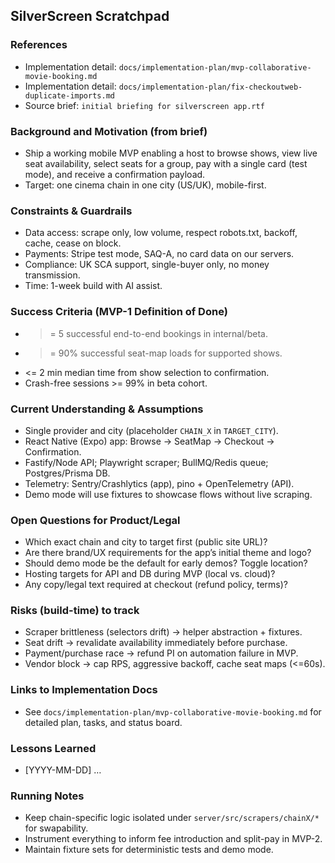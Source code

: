 ## SilverScreen Scratchpad

### References
- Implementation detail: `docs/implementation-plan/mvp-collaborative-movie-booking.md`
- Implementation detail: `docs/implementation-plan/fix-checkoutweb-duplicate-imports.md`
- Source brief: `initial briefing for silverscreen app.rtf`

### Background and Motivation (from brief)
- Ship a working mobile MVP enabling a host to browse shows, view live seat availability, select seats for a group, pay with a single card (test mode), and receive a confirmation payload.
- Target: one cinema chain in one city (US/UK), mobile-first.

### Constraints & Guardrails
- Data access: scrape only, low volume, respect robots.txt, backoff, cache, cease on block.
- Payments: Stripe test mode, SAQ-A, no card data on our servers.
- Compliance: UK SCA support, single-buyer only, no money transmission.
- Time: 1-week build with AI assist.

### Success Criteria (MVP-1 Definition of Done)
- >= 5 successful end-to-end bookings in internal/beta.
- >= 90% successful seat-map loads for supported shows.
- <= 2 min median time from show selection to confirmation.
- Crash-free sessions >= 99% in beta cohort.

### Current Understanding & Assumptions
- Single provider and city (placeholder `CHAIN_X` in `TARGET_CITY`).
- React Native (Expo) app: Browse → SeatMap → Checkout → Confirmation.
- Fastify/Node API; Playwright scraper; BullMQ/Redis queue; Postgres/Prisma DB.
- Telemetry: Sentry/Crashlytics (app), pino + OpenTelemetry (API).
- Demo mode will use fixtures to showcase flows without live scraping.

### Open Questions for Product/Legal
- Which exact chain and city to target first (public site URL)?
- Are there brand/UX requirements for the app’s initial theme and logo?
- Should demo mode be the default for early demos? Toggle location?
- Hosting targets for API and DB during MVP (local vs. cloud)?
- Any copy/legal text required at checkout (refund policy, terms)?

### Risks (build-time) to track
- Scraper brittleness (selectors drift) → helper abstraction + fixtures.
- Seat drift → revalidate availability immediately before purchase.
- Payment/purchase race → refund PI on automation failure in MVP.
- Vendor block → cap RPS, aggressive backoff, cache seat maps (<=60s).

### Links to Implementation Docs
- See `docs/implementation-plan/mvp-collaborative-movie-booking.md` for detailed plan, tasks, and status board.

### Lessons Learned
- [YYYY-MM-DD] …

### Running Notes
- Keep chain-specific logic isolated under `server/src/scrapers/chainX/*` for swapability.
- Instrument everything to inform fee introduction and split-pay in MVP-2.
- Maintain fixture sets for deterministic tests and demo mode.
